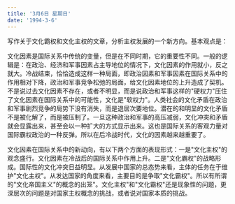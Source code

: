 ```yaml
---
title: '3月6日 星期日'
date: '1994-3-6'
---
```


写作关于文化霸权和文化主权的文章，分析主权发展的一个新方向。基本观点是：

文化因素是国际关系中传统的变量，但是在不同时期，它的重要性不同。一般的逻辑是：在政治、经济和军事因素占主导地位的情况下，文化因素的作用就小，反之就大。冷战结束，恰恰造成这样一种局面，即政治因素和军事因素在国际关系中的作用相对下降，政治和军事竞争松弛的局面，给文化因素地位的上升造成了契机。不是说过去文化因素不存在，或者不明显，而是说政治和军事这样的"硬权力"压住了文化因素在国际关系中的可能性，文化是"软权力"。人类社会的文化矛盾在政治和军事剧烈竞争的局势下没有消失，而是退居次要地位。潜在的和明显的文化矛盾不是被化解了，而是被压制了。一旦这种政治和军事的高压减弱，文化冲突和矛盾就会显露出来，甚至会以一种扩大的方式显示出来。这也是国际关系的客观力量对国际霸权政治的一种反弹。所以在后冷战时代，文化的因素越来越重要了。

文化因素在国际关系中的新动向，有以下两个方面的表现形式：一是"文化主权"的观念盛行。文化因素在冷战后的国际关系中作用上升。二是"文化霸权"的战略形成。国际性的文化冲突日益明显。从发展中国家的总态势来看，主体的任务在于维护"文化主权"。从发达国家的角度来看，主要目的是争取"文化霸权"。所以有所谓的"文化帝国主义"的概念的出笼"。文化主权"和"文化霸权"还是现象性的问题，更深层次的问题是对国家主权概念的挑战，或者说对国家本质的挑战。

